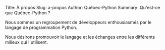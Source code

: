 Title: À propos
Slug: a-propos
Author: Québec-Python
Summary: Qu'est-ce que Québec-Python ?

Nous sommes un regroupement de développeurs enthousiasmés par le langage de programmation Python.

Nous désirons promouvoir le langage et les échanges entre les différents milieux qui l'utilisent.
